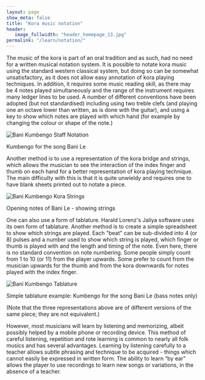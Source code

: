 ```yaml
---
layout: page
show_meta: false
title: "Kora music notation"
header:
   image_fullwidth: "header_homepage_13.jpg"
permalink: "/learn/notation/"
---
```

The music of the kora is part of an oral tradition and as such, had no need for a written musical notation system. 
It is possible to notate kora music using the standard western classical system, but doing so can be somewhat unsatisfactory, 
as it does not allow easy annotation of kora playing techniques. In addition, it requires some music reading skill, as there may be 4 notes played simultaneously and the range of the instrument requires many ledger lines to be used. A number of different conventions have been adopted (but not standardised) including using two treble clefs (and playing one an octave lower than written, as is done with the guitar), and using a key to show which notes are played with which hand (for example by changing the colour or shape of the note.)

<div class="row t60">
        <img src="{{ site.urlimg }}BaniKumbengoWeb.jpg" alt="Bani Kumbengo Staff Notation">
        <p>Kumbengo for the song Bani Le</p>
</div>

Another method is to use a representation of the kora bridge and strings, which allows the musician to see the interaction of 
the index finger and thumb on each hand for a better representation of kora playing technique. The main difficulty with this is that it is quite unwieldy and requires one to have blank sheets printed out to notate a piece.

<div class="row t60">
        <img src="{{ site.urlimg }}BaniStringsWeb.jpg" alt="Bani Kumbengo Kora Strings">
        <p>Opening notes of Bani Le - showing strings</p>
</div>

One can also use a form of tablature. Harald Lorenz's Jaliya software uses its own form of tablature. Another method is to create a simple spreadsheet to show which strings are played. Each "beat" can be sub-divided into 4 (or 8) pulses and a number used to show which string is played, which finger or thumb is played with and the length and timing of the note. Even here, there is no standard convention on note numbering. Some people simply count from 1 to 10 (or 11) from the player upwards. Some prefer to count from the musician upwards for the thumb and from the kora downwards for notes played with the index finger.

<div class="row t60">
        <img src="{{ site.urlimg }}BaniTabWeb.jpg" alt="Bani Kumbengo Tablature">
        <p>Simple tablature example: Kumbengo for the song Bani Le (bass notes only)</p>
</div>

(Note that the three representations above are of different versions of the same piece; they are not equivalent.)

However, most musicians will learn by listening and memorizing, albeit possibly helped by a 
mobile phone or recording device. This method of careful listening, repetition and rote learning is common to nearly all folk 
musics and has several advantages. Learning by listening carefully to a teacher allows subtle phrasing and technique to be 
acquired - things which cannot easily be expressed in written form.  The ability to learn “by ear” allows the player to use recordings to learn new songs or variations, in the absence of a teacher. 

